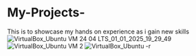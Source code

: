# My-Projects-
This is to showcase my hands on experience as i gain new skills 
![VirtualBox_Ubuntu VM 24 04 LTS_01_01_2025_19_29_49](https://github.com/user-attachments/assets/d7092257-3908-4dea-8ede-78fee2b7df51)
![VirtualBox_Ubuntu VM 2](https://github.com/user-attachments/assets/3f67aa3d-5a5e-48e1-8117-0ab4a4780376)
![VirtualBox_Ubuntu -r](https://github.com/user-attachments/assets/0abfafc7-6634-4317-9fbc-c51897a81713)
